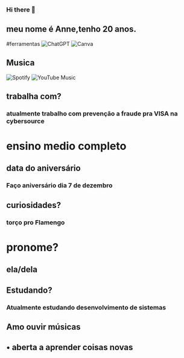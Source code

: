 ### Hi there 👋

<!--
**annekarolin/annekarolin** is a ✨ _special_ ✨ repository because its `README.md` (this file) appears on your GitHub profile.

Here are some ideas to get you started:

- 🔭 I’m currently working on ... 
-trabalho atualmente com... Prevençao a Fraude
- 🌱 I’m currently learning ... 
- 👯 I’m looking to collaborate on ...
- 🤔 I’m looking for help with ...
- 💬 Ask me about ...
- 📫 How to reach me: ...
- 😄 Pronouns: 
- ⚡ Fun fact: ...
-->
## meu nome é Anne,tenho 20 anos.
#ferramentas
![ChatGPT](https://img.shields.io/badge/chatGPT-74aa9c?style=for-the-badge&logo=openai&logoColor=white)
![Canva](https://img.shields.io/badge/Canva-%2300C4CC.svg?style=for-the-badge&logo=Canva&logoColor=white)
## Musica
![Spotify](https://img.shields.io/badge/Spotify-1ED760?style=for-the-badge&logo=spotify&logoColor=white)
![YouTube Music](https://img.shields.io/badge/YouTube_Music-FF0000?style=for-the-badge&logo=youtube-music&logoColor=white)
## trabalha com?
### atualmente trabalho com prevenção a fraude pra VISA na cybersource
# ensino medio completo
## data do aniversário 
### Faço aniversário dia 7 de dezembro
## curiosidades?
### torço pro Flamengo 
# pronome?
## ela/dela
## Estudando?
### Atualmente estudando desenvolvimento de sistemas 
## Amo ouvir músicas
## • aberta a aprender coisas novas
